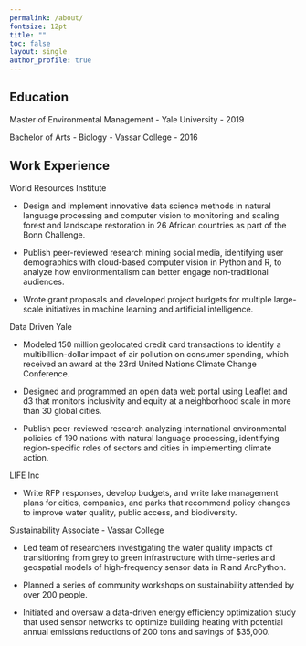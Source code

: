 ```yaml
---
permalink: /about/
fontsize: 12pt
title: ""
toc: false
layout: single
author_profile: true
---
```


Education
---------

Master of Environmental Management - Yale University - 2019

Bachelor of Arts - Biology - Vassar College - 2016

Work Experience
---------------

World Resources Institute

* Design and implement innovative data science methods in natural language processing and computer vision to monitoring and scaling forest and landscape restoration in 26 African countries as part of the Bonn Challenge. 

* Publish peer-reviewed research mining social media, identifying user demographics with cloud-based computer vision in Python and R, to analyze how environmentalism can better engage non-traditional audiences. 

* Wrote grant proposals and developed project budgets for multiple large-scale initiatives in machine learning and artificial intelligence.

Data Driven Yale

* Modeled 150 million geolocated credit card transactions to identify a multibillion-dollar impact of air pollution on consumer spending, which received an award at the 23rd United Nations Climate Change Conference.

* Designed and programmed an open data web portal using Leaflet and d3 that monitors inclusivity and equity at a neighborhood scale in more than 30 global cities. 

* Publish peer-reviewed research analyzing international environmental policies of 190 nations with natural language processing, identifying region-specific roles of sectors and cities in implementing climate action. 


LIFE Inc

* Write RFP responses, develop budgets, and write lake management plans for cities, companies, and parks that recommend policy changes to improve water quality, public access, and biodiversity.


Sustainability Associate - Vassar College

* Led team of researchers investigating the water quality impacts of transitioning from grey to green infrastructure with time-series and geospatial models of high-frequency sensor data in R and ArcPython.

* Planned a series of community workshops on sustainability attended by over 200 people.

* Initiated and oversaw a data-driven energy efficiency optimization study that used sensor networks to optimize building heating with potential annual emissions reductions of 200 tons and savings of $35,000. 
